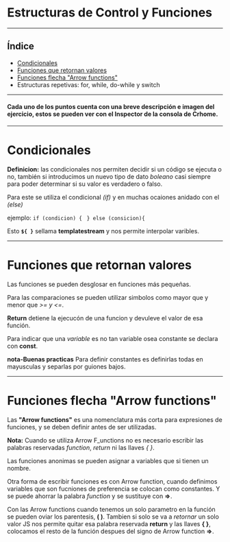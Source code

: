 # Estructuras de Control y Funciones
--------------------------------

## Índice


- [Condicionales](#condicionales)
- [Funciones que retornan valores](#funciones-que-retornan-valores)
- [Funciones flecha "Arrow functions"](#funciones-flecha-"arrow-functions")
- Estructuras repetivas: for, while, do-while y switch

******

#### Cada uno de los puntos cuenta con una breve descripción e imagen del ejercicio, estos se pueden ver con el Inspector de la consola de Crhome.

*****

# Condicionales

**Definicion:** las condicionales nos permiten decidir si un código se ejecuta o no, también si introducimos un nuevo tipo de dato *boleano* casi siempre para poder determinar si su valor es verdadero o falso.

Para este se utiliza el condicional *(if)* y en muchas ocaiones anidado con el *(else)*

ejemplo:
``if (condicion) {``
`` } else (consicion){``

Esto **`${ }`** sellama **templatestream** y nos permite interpolar varibles.

******

# Funciones que retornan valores

Las funciones se pueden desglosar en funciones más pequeñas.

Para las comparaciones se pueden utilizar simbolos como mayor que y menor que  *>= y <=*.

**Return** detiene la ejecucón de una funcion y devuleve el valor de esa función.

Para indicar que una *variable* es no tan variable osea constante se declara con **const**.

**nota-Buenas practicas**
Para definir constantes es definirlas todas en mayusculas y separlas por guiones bajos.

******

# Funciones flecha "Arrow functions"

Las **"Arrow functions"** es una nomenclatura más corta para expresiones de funciones, y se deben definir antes de ser utilizadas.

**Nota:**
Cuando se utiliza Arrow F_unctions no es necesario escribir las palabras reservadas *function*, *return* ni las llaves *{ }*.

Las funciones anonimas se pueden asignar a variables que si tienen un nombre.

Otra forma de escribir funciones es con Arrow function, cuando definimos variables que son fucniones de preferencia se colocan como constantes. Y se puede ahorrar la palabra *function* y se sustituye con **=>**.

Con las Arrow functions cuando tenemos un solo parametro en la función se pueden oviar los parentesis, **( )**. Tambien si solo se va a *retornar* un solo valor JS nos permite quitar esa palabra reservada **return** y las llaves **{ }**, colocamos el resto de la función despues del signo de Arrow function **=>**.